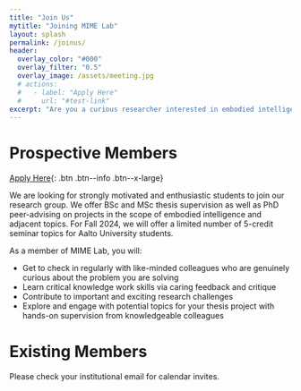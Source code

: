 ```yaml
---
title: "Join Us"
mytitle: "Joining MIME Lab"
layout: splash
permalink: /joinus/
header:
  overlay_color: "#000"
  overlay_filter: "0.5"
  overlay_image: /assets/meeting.jpg
  # actions:
  #   - label: "Apply Here"
  #     url: "#test-link"
excerpt: "Are you a curious researcher interested in embodied intelligence? MIME Lab may be a great place for you."
---
```


# Prospective Members

[Apply Here](#link){: .btn .btn--info .btn--x-large}

We are looking for strongly motivated and enthusiastic students to join our research group. We offer BSc and MSc thesis supervision as well as PhD peer-advising on projects in the scope of embodied intelligence and adjacent topics. For Fall 2024, we will offer a limited number of 5-credit seminar topics for Aalto University students.

As a member of MIME Lab, you will:

- Get to check in regularly with like-minded colleagues who are genuinely curious about the problem you are solving
- Learn critical knowledge work skills via caring feedback and critique
- Contribute to important and exciting research challenges
- Explore and engage with potential topics for your thesis project with hands-on supervision from knowledgeable colleagues

# Existing Members

Please check your institutional email for calendar invites.
